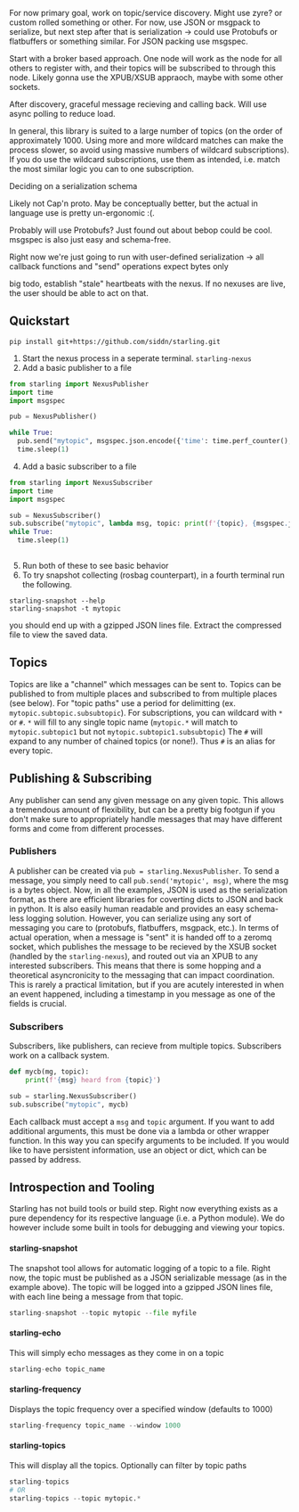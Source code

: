 For now primary goal, work on topic/service discovery. Might use zyre? or custom rolled something or other. For now, use JSON or msgpack to serialize, but next step after that is serialization -> could use Protobufs or flatbuffers or something similar. For JSON packing use msgspec.

Start with a broker based approach. One node will work as the node for all others to register with, and their topics will be subscribed to through this node. Likely gonna use the XPUB/XSUB appraoch, maybe with some other sockets.

After discovery, graceful message recieving and calling back. Will use async polling to reduce load.

In general, this library is suited to a large number of topics (on the order of approximately 1000. Using more and more wildcard matches can make the process slower, so avoid using massive numbers of wildcard subscriptions). If you do use the wildcard subscriptions, use them as intended, i.e. match the most similar logic you can to one subscription.

Deciding on a serialization schema

Likely not Cap'n proto. May be conceptually better, but the actual in language use is pretty un-ergonomic :(.

Probably will use Protobufs? Just found out about bebop could be cool. msgspec is also just easy and schema-free.

Right now we're just going to run with user-defined serialization -> all callback functions and "send" operations expect bytes only

big todo, establish "stale" heartbeats with the nexus. If no nexuses are live, the user should be able to act on that.

## Quickstart
```console
pip install git+https://github.com/siddn/starling.git
```
1. Start the nexus process in a seperate terminal. `starling-nexus`
2. Add a basic publisher to a file
```python
from starling import NexusPublisher
import time
import msgspec

pub = NexusPublisher()

while True:
  pub.send("mytopic", msgspec.json.encode({'time': time.perf_counter(), 'data': 'helooo'})
  time.sleep(1)
```
4. Add a basic subscriber to a file
```python
from starling import NexusSubscriber
import time
import msgspec

sub = NexusSubscriber()
sub.subscribe("mytopic", lambda msg, topic: print(f'{topic}, {msgspec.json.decode(msg)}'))
while True:
  time.sleep(1)
  
```
5. Run both of these to see basic behavior
6. To try snapshot collecting (rosbag counterpart), in a fourth terminal run the following.
```console
starling-snapshot --help
starling-snapshot -t mytopic
```
you should end up with a gzipped JSON lines file. Extract the compressed file to view the saved data.

## Topics
Topics are like a "channel" which messages can be sent to. Topics can be published to from multiple places and subscribed to from multiple places (see below). For "topic paths" use a period for delimitting (ex. `mytopic.subtopic.subsubtopic`).
For subscriptions, you can wildcard with `*` or `#`. `*` will fill to any single topic name (`mytopic.*` will match to `mytopic.subtopic1` but not `mytopic.subtopic1.subsubtopic`)
The `#` will expand to any number of chained topics (or none!). Thus `#` is an alias for every topic.

## Publishing & Subscribing
Any publisher can send any given message on any given topic. This allows a tremendous amount of flexibility, but can be a pretty big footgun if you don't make sure to appropriately handle messages that may have different forms and come from different processes.

### Publishers
A publisher can be created via `pub = starling.NexusPublisher`. To send a message, you simply need to call `pub.send('mytopic', msg)`, where the msg is a bytes object. Now, in all the examples, JSON is used as the serialization format, as there are efficient libraries for coverting dicts to JSON and back in python. It is also easily human readable and provides an easy schema-less logging solution. However, you can serialize using any sort of messaging you care to (protobufs, flatbuffers, msgpack, etc.). In terms of actual operation, when a message is "sent" it is handed off to a zeromq socket, which publishes the message to be recieved by the XSUB socket (handled by the `starling-nexus`), and routed out via an XPUB to any interested subscribers. This means that there is some hopping and a theoretical asyncronicity to the messaging that can impact coordination. This is rarely a practical limitation, but if you are acutely interested in when an event happened, including a timestamp in you message as one of the fields is crucial.

### Subscribers
Subscribers, like publishers, can recieve from multiple topics. Subscribers work on a callback system.
```python
def mycb(mg, topic):
    print(f'{msg} heard from {topic}')

sub = starling.NexusSubscriber()
sub.subscribe("mytopic", mycb)
```
Each callback must accept a `msg` and `topic` argument. If you want to add additional arguments, this must be done via a lambda or other wrapper function. In this way you can specify arguments to be included. If you would like to have persistent information, use an object or dict, which can be passed by address.

## Introspection and Tooling
Starling has not build tools or build step. Right now everything exists as a pure dependency for its respective language (i.e. a Python module).
We do however include some built in tools for debugging and viewing your topics.

#### starling-snapshot
The snapshot tool allows for automatic logging of a topic to a file. Right now, the topic must be published as a JSON serializable message (as in the example above). 
The topic will be logged into a gzipped JSON lines file, with each line being a message from that topic.
```python
starling-snapshot --topic mytopic --file myfile
```

#### starling-echo
This will simply echo messages as they come in on a topic
```python
starling-echo topic_name
```

#### starling-frequency
Displays the topic frequency over a specified window (defaults to 1000)
```python
starling-frequency topic_name --window 1000
```

#### starling-topics
This will display all the topics. Optionally can filter by topic paths
```python
starling-topics
# OR
starling-topics --topic mytopic.* 
```

